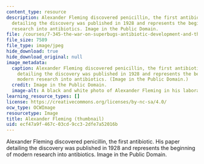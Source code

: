 ```yaml
---
content_type: resource
description: Alexander Fleming discovered penicillin, the first antibiotic. His paper
  detailing the discovery was published in 1928 and represents the beginning of modern
  research into antibiotics. Image in the Public Domain.
file: /courses/7-345-the-war-on-superbugs-antibiotic-development-and-the-emergence-of-drug-resistant-bacteria-fall-2015/ecf47a9f467c03cd9cc32dfe7a52016b_7-345f15-th.jpg
file_size: 7589
file_type: image/jpeg
hide_download: true
hide_download_original: null
image_metadata:
  caption: Alexander Fleming discovered penicillin, the first antibiotic. His paper
    detailing the discovery was published in 1928 and represents the beginning of
    modern research into antibiotics. (Image in the Public Domain.)
  credit: Image in the Public Domain.
  image-alt: A black and white photo of Alexander Fleming in his laboratory.
learning_resource_types: []
license: https://creativecommons.org/licenses/by-nc-sa/4.0/
ocw_type: OCWImage
resourcetype: Image
title: Alexander Fleming (thumbnail)
uid: ecf47a9f-467c-03cd-9cc3-2dfe7a52016b
---
```

Alexander Fleming discovered penicillin, the first antibiotic. His paper detailing the discovery was published in 1928 and represents the beginning of modern research into antibiotics. Image in the Public Domain.